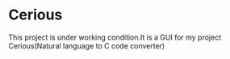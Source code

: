 # Cerious
This project is under working condition.It is a GUI for my project Cerious(Natural language to C code converter)
